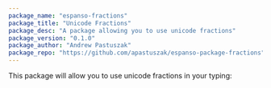 ```yaml
---
package_name: "espanso-fractions"
package_title: "Unicode Fractions"
package_desc: "A package allowing you to use unicode fractions"
package_version: "0.1.0"
package_author: "Andrew Pastuszak"
package_repo: "https://github.com/apastuszak/espanso-package-fractions"
---
```

This package will allow you to use unicode fractions in your typing:


